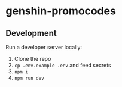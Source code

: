 # genshin-promocodes

## Development

Run a developer server locally:

1. Clone the repo
1. `cp .env.example .env` and feed secrets
1. `npm i`
1. `npm run dev`
